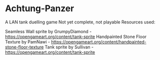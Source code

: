 # Achtung-Panzer
A LAN tank duelling game
Not yet complete, not playable
Resources used:

Seamless Wall sprite by GrumpyDiamond - https://opengameart.org/content/tank-sprite
Handpainted Stone Floor Texture by PamNawi - https://opengameart.org/content/handpainted-stone-floor-texture
Tank sprite by Sullivan - https://opengameart.org/content/tank-sprite

